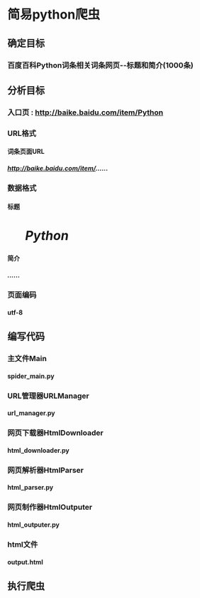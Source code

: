 # 简易python爬虫

## 确定目标

### 百度百科Python词条相关词条网页--标题和简介(1000条)

## 分析目标

### 入口页 : http://baike.baidu.com/item/Python

### URL格式

#### 词条页面URL

##### http://baike.baidu.com/item/......

### 数据格式

#### 标题

##### <dd class="lemmaWgt-lemmaTitle-title"><h1>Python</h1></dd>

#### 简介

##### <div class="lemma-summary">......</div>

### 页面编码

#### utf-8

## 编写代码

### 主文件Main

#### spider_main.py

### URL管理器URLManager

#### url_manager.py

### 网页下载器HtmlDownloader

#### html_downloader.py

### 网页解析器HtmlParser

#### html_parser.py

### 网页制作器HtmlOutputer

#### html_outputer.py

### html文件

#### output.html

## 执行爬虫
